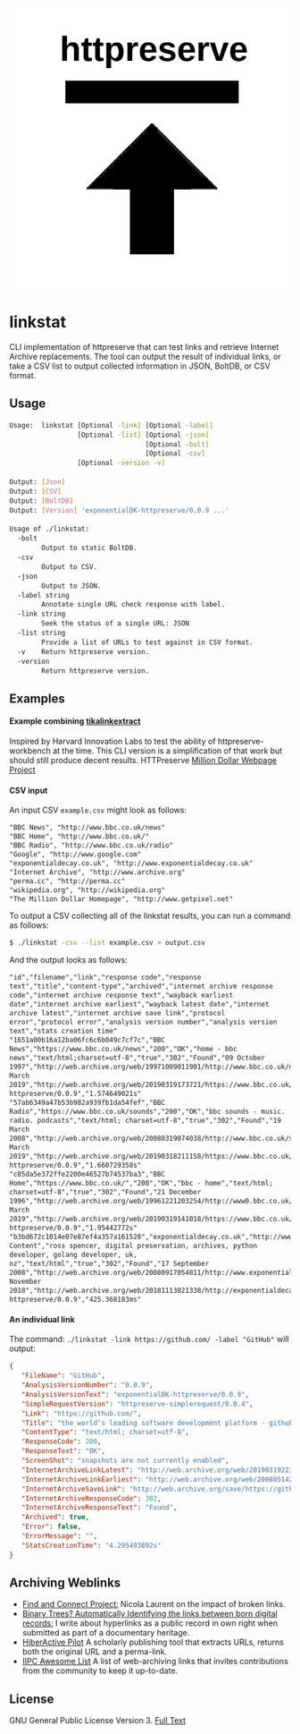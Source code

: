<div>
<p align="center">
<img id="logo" src="https://github.com/httpreserve/httpreserve/raw/master/src/images/httpreserve-logo.png" alt="httpreserve"/>
</p>
</div>

# linkstat

CLI implementation of httpreserve that can test links and retrieve Internet
Archive replacements. The tool can output the result of individual links, or
take a CSV list to output collected information in JSON, BoltDB, or CSV format.

## Usage
```bash
Usage:  linkstat [Optional -link] [Optional -label]
                 [Optional -list] [Optional -json]
                                  [Optional -bolt]
                                  [Optional -csv]
                 [Optional -version -v]

Output: [Json]
Output: [CSV]
Output: [BoltDB]
Output: [Version] 'exponentialDK-httpreserve/0.0.9 ...'

Usage of ./linkstat:
  -bolt
    	Output to static BoltDB.
  -csv
    	Output to CSV.
  -json
    	Output to JSON.
  -label string
    	Annotate single URL check response with label.
  -link string
    	Seek the status of a single URL: JSON
  -list string
    	Provide a list of URLs to test against in CSV format.
  -v	Return httpreserve version.
  -version
    	Return httpreserve version.
```

## Examples

#### Example combining [tikalinkextract][httpreserve-1]

Inspired by Harvard Innovation Labs to test the ability of
httpreserve-workbench at the time. This CLI version is a simplification of that
work but should still produce decent results. HTTPreserve
[Million Dollar Webpage Project][httpreserve-2]

[httpreserve-1]: https://github.com/httpreserve/tikalinkextract
[httpreserve-2]: https://github.com/httpreserve/million-dollar-webpage

#### CSV input

An input CSV `example.csv` might look as follows:
```csv
"BBC News", "http://www.bbc.co.uk/news"
"BBC Home", "http://www.bbc.co.uk/"
"BBC Radio", "http://www.bbc.co.uk/radio"
"Google", "http://www.google.com"
"exponentialdecay.co.uk", "http://www.exponentialdecay.co.uk"
"Internet Archive", "http://www.archive.org"
"perma.cc", "http://perma.cc"
"wikipedia.org", "http://wikipedia.org"
"The Million Dollar Homepage", "http://www.getpixel.net"
```

To output a CSV collecting all of the linkstat results, you can run a command
as follows:
```bash
$ ./linkstat -csv --list example.csv > output.csv
```

And the output looks as follows:
```
"id","filename","link","response code","response text","title","content-type","archived","internet archive response code","internet archive response text","wayback earliest date","internet archive earliest","wayback latest date","internet archive latest","internet archive save link","protocol error","protocol error","analysis version number","analysis version text","stats creation time"
"1651a00b16a12ba06fc6c6b049c7cf7c","BBC News","https://www.bbc.co.uk/news","200","OK","home - bbc news","text/html;charset=utf-8","true","302","Found","09 October 1997","http://web.archive.org/web/19971009011901/http://www.bbc.co.uk/news/","19 March 2019","http://web.archive.org/web/20190319173721/https://www.bbc.co.uk/news","http://web.archive.org/save/https://www.bbc.co.uk/news","","","0.0.9","exponentialDK-httpreserve/0.0.9","1.574649021s"
"57ab6349a47b53b982a939fb1da54fef","BBC Radio","https://www.bbc.co.uk/sounds","200","OK","bbc sounds - music. radio. podcasts","text/html; charset=utf-8","true","302","Found","19 March 2008","http://web.archive.org/web/20080319074038/http://www.bbc.co.uk/sounds","18 March 2019","http://web.archive.org/web/20190318211158/https://www.bbc.co.uk/sounds","http://web.archive.org/save/https://www.bbc.co.uk/sounds","","","0.0.9","exponentialDK-httpreserve/0.0.9","1.660729358s"
"c85da5e372ffe2200e46527b74537ba3","BBC Home","https://www.bbc.co.uk/","200","OK","bbc - home","text/html; charset=utf-8","true","302","Found","21 December 1996","http://web.archive.org/web/19961221203254/http://www0.bbc.co.uk/","19 March 2019","http://web.archive.org/web/20190319141018/https://www.bbc.co.uk/","http://web.archive.org/save/https://www.bbc.co.uk/","","","0.0.9","exponentialDK-httpreserve/0.0.9","1.95442772s"
"b3bd672c1014e07e87ef4a357a161528","exponentialdecay.co.uk","http://www.exponentialdecay.co.uk","206","Partial Content","ross spencer, digital preservation, archives, python developer, golang developer, uk, nz","text/html","true","302","Found","17 September 2008","http://web.archive.org/web/20080917054811/http://www.exponentialdecay.co.uk/","13 November 2018","http://web.archive.org/web/20181113021338/http://exponentialdecay.co.uk/","http://web.archive.org/save/http://www.exponentialdecay.co.uk","","","0.0.9","exponentialDK-httpreserve/0.0.9","425.368183ms"
```

#### An individual link

The command: `./linkstat -link https://github.com/ -label "GitHub"` will
output:
```json
{
   "FileName": "GitHub",
   "AnalysisVersionNumber": "0.0.9",
   "AnalysisVersionText": "exponentialDK-httpreserve/0.0.9",
   "SimpleRequestVersion": "httpreserve-simplerequest/0.0.4",
   "Link": "https://github.com/",
   "Title": "the world’s leading software development platform · github",
   "ContentType": "text/html; charset=utf-8",
   "ResponseCode": 200,
   "ResponseText": "OK",
   "ScreenShot": "snapshots are not currently enabled",
   "InternetArchiveLinkLatest": "http://web.archive.org/web/20190319223453/https://github.com/",
   "InternetArchiveLinkEarliest": "http://web.archive.org/web/20080514210148/http://github.com/",
   "InternetArchiveSaveLink": "http://web.archive.org/save/https://github.com/",
   "InternetArchiveResponseCode": 302,
   "InternetArchiveResponseText": "Found",
   "Archived": true,
   "Error": false,
   "ErrorMessage": "",
   "StatsCreationTime": "4.295493892s"
}
```

## Archiving Weblinks

* [Find and Connect Project:][linkstat-1] Nicola Laurent on the impact of
broken links.
* [Binary Trees? Automatically Identifying the links between born digital records:][linkstat-2]
I write about hyperlinks as a public record in own right when submitted as part
of a documentary heritage.
* [HiberActive Pilot][linkstat-3] A scholarly publishing tool that extracts
URLs, returns both the original URL and a perma-link.
* [IIPC Awesome List][linkstat-4] A list of web-archiving links that invites
contributions from the community to keep it up-to-date.

[linkstat-1]: http://www.findandconnectwrblog.info/2016/11/broken-links-broken-trust/
[linkstat-2]: https://www.youtube.com/watch?v=Ked9GRmKlRw
[linkstat-3]: https://www.era.lib.ed.ac.uk/handle/1842/23366
[linkstat-4]: https://github.com/iipc/awesome-web-archiving

## License

GNU General Public License Version 3. [Full Text](LICENSE)
